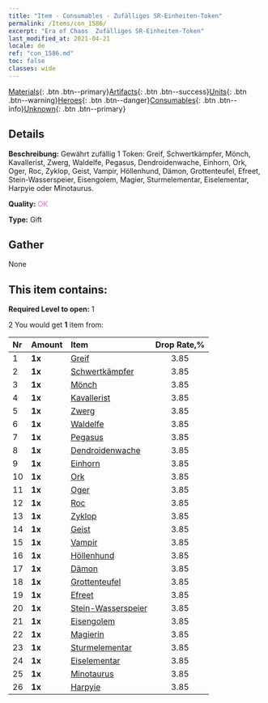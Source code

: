 ```yaml
---
title: "Item - Consumables - Zufälliges SR-Einheiten-Token"
permalink: /Items/con_1586/
excerpt: "Era of Chaos  Zufälliges SR-Einheiten-Token"
last_modified_at: 2021-04-21
locale: de
ref: "con_1586.md"
toc: false
classes: wide
---
```

 [Materials](/de/Items/){: .btn .btn--primary}[Artifacts](/de/Items/Artifacts/){: .btn .btn--success}[Units](/de/Items/Units/){: .btn .btn--warning}[Heroes](/de/Items/Heroes/){: .btn .btn--danger}[Consumables](/de/Items/Consumables/){: .btn .btn--info}[Unknown](/de/Items/Unknown/){: .btn .btn--primary}

## Details
 **Beschreibung:** Gewährt zufällig 1 Token: Greif, Schwertkämpfer, Mönch, Kavallerist, Zwerg, Waldelfe, Pegasus, Dendroidenwache, Einhorn, Ork, Oger, Roc, Zyklop, Geist, Vampir, Höllenhund, Dämon, Grottenteufel, Efreet, Stein-Wasserspeier, Eisengolem, Magier, Sturmelementar, Eiselementar, Harpyie oder Minotaurus.

 **Quality:** <span style="color: #DA70D6">OK</span>

 **Type:** Gift

## Gather

  None

## This item contains:

 **Required Level to open:** 1

 2 You would get **1** item  from:

  | Nr | Amount |     Item    | Drop Rate,% |
  |:---|:-------|:------------|:---------:|
  | 1 |  **1x** | [Greif](/de/Items/unt_192/) | 3.85 | 
  | 2 |  **1x** | [Schwertkämpfer](/de/Items/unt_193/) | 3.85 | 
  | 3 |  **1x** | [Mönch](/de/Items/unt_194/) | 3.85 | 
  | 4 |  **1x** | [Kavallerist](/de/Items/unt_195/) | 3.85 | 
  | 5 |  **1x** | [Zwerg](/de/Items/unt_200/) | 3.85 | 
  | 6 |  **1x** | [Waldelfe](/de/Items/unt_201/) | 3.85 | 
  | 7 |  **1x** | [Pegasus](/de/Items/unt_202/) | 3.85 | 
  | 8 |  **1x** | [Dendroidenwache](/de/Items/unt_203/) | 3.85 | 
  | 9 |  **1x** | [Einhorn](/de/Items/unt_204/) | 3.85 | 
  | 10 |  **1x** | [Ork](/de/Items/unt_219/) | 3.85 | 
  | 11 |  **1x** | [Oger](/de/Items/unt_220/) | 3.85 | 
  | 12 |  **1x** | [Roc](/de/Items/unt_221/) | 3.85 | 
  | 13 |  **1x** | [Zyklop](/de/Items/unt_222/) | 3.85 | 
  | 14 |  **1x** | [Geist](/de/Items/unt_210/) | 3.85 | 
  | 15 |  **1x** | [Vampir](/de/Items/unt_211/) | 3.85 | 
  | 16 |  **1x** | [Höllenhund](/de/Items/unt_228/) | 3.85 | 
  | 17 |  **1x** | [Dämon](/de/Items/unt_229/) | 3.85 | 
  | 18 |  **1x** | [Grottenteufel](/de/Items/unt_230/) | 3.85 | 
  | 19 |  **1x** | [Efreet](/de/Items/unt_231/) | 3.85 | 
  | 20 |  **1x** | [Stein-Wasserspeier](/de/Items/unt_236/) | 3.85 | 
  | 21 |  **1x** | [Eisengolem](/de/Items/unt_237/) | 3.85 | 
  | 22 |  **1x** | [Magierin](/de/Items/unt_238/) | 3.85 | 
  | 23 |  **1x** | [Sturmelementar](/de/Items/unt_263/) | 3.85 | 
  | 24 |  **1x** | [Eiselementar](/de/Items/unt_264/) | 3.85 | 
  | 25 |  **1x** | [Minotaurus](/de/Items/unt_248/) | 3.85 | 
  | 26 |  **1x** | [Harpyie](/de/Items/unt_245/) | 3.85 | 
